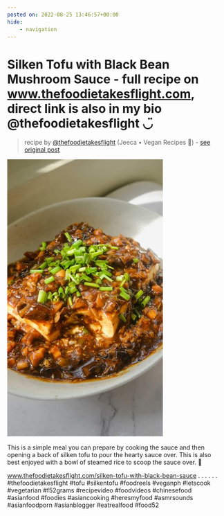 ```yaml
---
posted on: 2022-08-25 13:46:57+00:00
hide:
    - navigation
---
```


# Silken Tofu with Black Bean Mushroom Sauce - full recipe on www.thefoodietakesflight.com, direct link is also in my bio @thefoodietakesflight ◡̈  

> recipe by [@thefoodietakesflight](https://www.instagram.com/thefoodietakesflight/) 
(Jeeca • Vegan Recipes 🥢) - [see original post](https://instagram.com/p/Chr0NTeJe67)

![](../img/thefoodietakesflight_25-08-2022_1308.png)


This is a simple meal you can prepare by cooking the sauce and then opening a back of silken tofu to pour the hearty sauce over. This is also best enjoyed with a bowl of steamed rice to scoop the sauce over. 🍚

www.thefoodietakesflight.com/silken-tofu-with-black-bean-sauce
.
.
.
.
.
.
\#thefoodietakesflight \#tofu \#silkentofu \#foodreels \#veganph \#letscook \#vegetarian \#f52grams \#recipevideo \#foodvideos \#chinesefood \#asianfood \#foodies \#asiancooking \#heresmyfood \#asmrsounds \#asianfoodporn \#asianblogger \#eatrealfood \#food52 